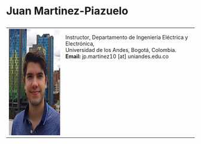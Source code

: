 
<html>
<h1>
<p> <b>Juan Martinez-Piazuelo</b> </p>
</h1>

<table border="0" cellpadding="5" cellspacing="0" width="100%">
  <tbody>
    <tr>
      <td width="30%">
      <img src="https://raw.githubusercontent.com/Martinez-Piazuelo/martinez-piazuelo.github.io/master/images/photo.png"
           alt="Photo"
           width="200"
           height="285" />
      </td>
      <td valign="top" width="70%">
      <p> </p>
      <p> Instructor, Departamento de Ingeniería Eléctrica y Electrónica, <br>
      Universidad de los Andes, Bogotá, Colombia. <br>
      <b>Email:</b> jp.martinez10 [at] uniandes.edu.co </p>
      </td>
    </tr>
  </tbody>
</table>

</html>



